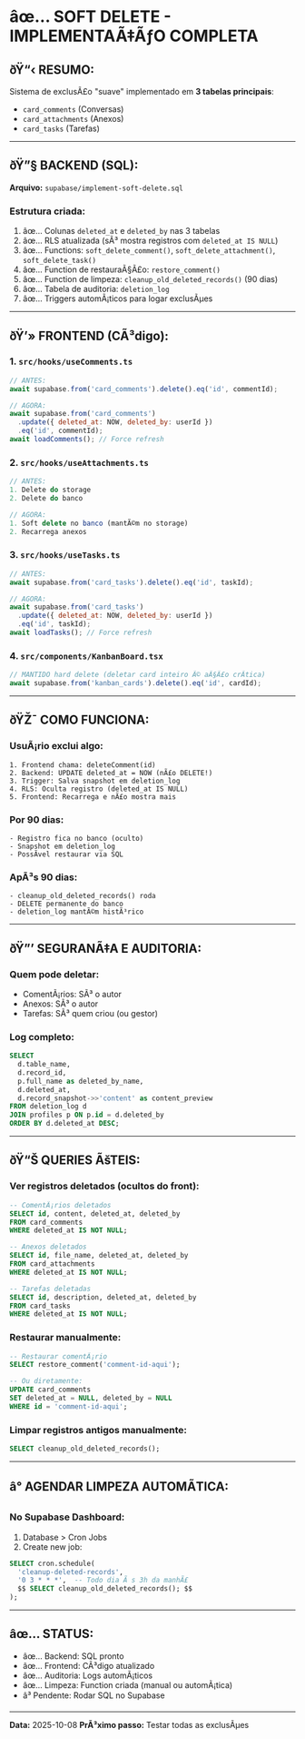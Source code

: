 ﻿# âœ… SOFT DELETE - IMPLEMENTAÃ‡ÃƒO COMPLETA

## ðŸ“‹ RESUMO:

Sistema de exclusÃ£o "suave" implementado em **3 tabelas principais**:
- `card_comments` (Conversas)
- `card_attachments` (Anexos)
- `card_tasks` (Tarefas)

---

## ðŸ”§ BACKEND (SQL):

**Arquivo:** `supabase/implement-soft-delete.sql`

### Estrutura criada:
1. âœ… Colunas `deleted_at` e `deleted_by` nas 3 tabelas
2. âœ… RLS atualizada (sÃ³ mostra registros com `deleted_at IS NULL`)
3. âœ… Functions: `soft_delete_comment()`, `soft_delete_attachment()`, `soft_delete_task()`
4. âœ… Function de restauraÃ§Ã£o: `restore_comment()`
5. âœ… Function de limpeza: `cleanup_old_deleted_records()` (90 dias)
6. âœ… Tabela de auditoria: `deletion_log`
7. âœ… Triggers automÃ¡ticos para logar exclusÃµes

---

## ðŸ’» FRONTEND (CÃ³digo):

### **1. `src/hooks/useComments.ts`**
```javascript
// ANTES:
await supabase.from('card_comments').delete().eq('id', commentId);

// AGORA:
await supabase.from('card_comments')
  .update({ deleted_at: NOW, deleted_by: userId })
  .eq('id', commentId);
await loadComments(); // Force refresh
```

### **2. `src/hooks/useAttachments.ts`**
```javascript
// ANTES:
1. Delete do storage
2. Delete do banco

// AGORA:
1. Soft delete no banco (mantÃ©m no storage)
2. Recarrega anexos
```

### **3. `src/hooks/useTasks.ts`**
```javascript
// ANTES:
await supabase.from('card_tasks').delete().eq('id', taskId);

// AGORA:
await supabase.from('card_tasks')
  .update({ deleted_at: NOW, deleted_by: userId })
  .eq('id', taskId);
await loadTasks(); // Force refresh
```

### **4. `src/components/KanbanBoard.tsx`**
```javascript
// MANTIDO hard delete (deletar card inteiro Ã© aÃ§Ã£o crÃ­tica)
await supabase.from('kanban_cards').delete().eq('id', cardId);
```

---

## ðŸŽ¯ COMO FUNCIONA:

### **UsuÃ¡rio exclui algo:**
```
1. Frontend chama: deleteComment(id)
2. Backend: UPDATE deleted_at = NOW (nÃ£o DELETE!)
3. Trigger: Salva snapshot em deletion_log
4. RLS: Oculta registro (deleted_at IS NULL)
5. Frontend: Recarrega e nÃ£o mostra mais
```

### **Por 90 dias:**
```
- Registro fica no banco (oculto)
- Snapshot em deletion_log
- PossÃ­vel restaurar via SQL
```

### **ApÃ³s 90 dias:**
```
- cleanup_old_deleted_records() roda
- DELETE permanente do banco
- deletion_log mantÃ©m histÃ³rico
```

---

## ðŸ”’ SEGURANÃ‡A E AUDITORIA:

### **Quem pode deletar:**
- ComentÃ¡rios: SÃ³ o autor
- Anexos: SÃ³ o autor
- Tarefas: SÃ³ quem criou (ou gestor)

### **Log completo:**
```sql
SELECT 
  d.table_name,
  d.record_id,
  p.full_name as deleted_by_name,
  d.deleted_at,
  d.record_snapshot->>'content' as content_preview
FROM deletion_log d
JOIN profiles p ON p.id = d.deleted_by
ORDER BY d.deleted_at DESC;
```

---

## ðŸ“Š QUERIES ÃšTEIS:

### **Ver registros deletados (ocultos do front):**
```sql
-- ComentÃ¡rios deletados
SELECT id, content, deleted_at, deleted_by 
FROM card_comments 
WHERE deleted_at IS NOT NULL;

-- Anexos deletados
SELECT id, file_name, deleted_at, deleted_by 
FROM card_attachments 
WHERE deleted_at IS NOT NULL;

-- Tarefas deletadas
SELECT id, description, deleted_at, deleted_by 
FROM card_tasks 
WHERE deleted_at IS NOT NULL;
```

### **Restaurar manualmente:**
```sql
-- Restaurar comentÃ¡rio
SELECT restore_comment('comment-id-aqui');

-- Ou diretamente:
UPDATE card_comments 
SET deleted_at = NULL, deleted_by = NULL 
WHERE id = 'comment-id-aqui';
```

### **Limpar registros antigos manualmente:**
```sql
SELECT cleanup_old_deleted_records();
```

---

## â° AGENDAR LIMPEZA AUTOMÃTICA:

### **No Supabase Dashboard:**
1. Database > Cron Jobs
2. Create new job:
```sql
SELECT cron.schedule(
  'cleanup-deleted-records',
  '0 3 * * *',  -- Todo dia Ã s 3h da manhÃ£
  $$ SELECT cleanup_old_deleted_records(); $$
);
```

---

## âœ… STATUS:

- âœ… Backend: SQL pronto
- âœ… Frontend: CÃ³digo atualizado
- âœ… Auditoria: Logs automÃ¡ticos
- âœ… Limpeza: Function criada (manual ou automÃ¡tica)
- â³ Pendente: Rodar SQL no Supabase

---

**Data:** 2025-10-08
**PrÃ³ximo passo:** Testar todas as exclusÃµes

